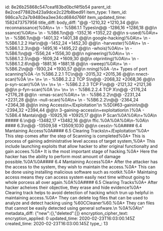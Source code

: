 id: 8e26b25868c547ceaf83bd0bcf4f5b54
parent_id: 8e2ced77882b423a9dce2c22fb8bed91
item_type: 1
item_id: 986ca7c2a7b9480ea3ee34cd684d766f
item_updated_time: 1582473757956
title_diff: 
body_diff: "@@ -1210,32 +1210,34 @@\n reconnaissance)%0A\n+  \n   - %5B6.1.1 Types\n@@ -1286,16 +1286,18 @@\n ssance)%0A\n+  \n   - %5B6.1\n@@ -1352,16 +1352,22 @@\n s-used)%0A\n+      \n   - %5B6.1\n@@ -1401,32 +1401,38 @@\n google-hacking)%0A\n+      \n   - %5B6.1.2.2 Har\n@@ -1452,24 +1452,30 @@\n -harvester)%0A\n+      \n   - %5B6.1.2.3\n@@ -1495,16 +1495,22 @@\n -whois)%0A\n+      \n   - %5B6.1\n@@ -1556,24 +1556,30 @@\n ngineering)%0A\n+      \n   - %5B6.1.2.5\n@@ -1609,24 +1609,30 @@\n otprinting)%0A\n+      \n   - %5B6.1.2.6\n@@ -1881,16 +1881,18 @@\n -sweep)%0A\n+  \n   - %5B6.2\n@@ -1930,24 +1930,57 @@\n nning)%0A    -\n+ Types of port scanning%0A        -\n  %5B6.2.2.1 TC\n@@ -2015,32 +2015,36 @@\n nnect-scan)%0A    \n+ \n+   \n - %5B6.2.2.2 TCP S\n@@ -2068,32 +2068,36 @@\n p-syn-scan)%0A    \n+ \n+   \n - %5B6.2.2.3 TCP F\n@@ -2121,32 +2121,36 @@\n p-fyn-scan)%0A    \n+ \n+   \n - %5B6.2.2.4 TCP X\n@@ -2176,24 +2176,28 @@\n -xmas-scan)%0A\n+    \n     - %5B6.2.2\n@@ -2231,24 +2231,28 @@\n -null-scan)%0A\n+    \n     - %5B6.2.2\n@@ -2364,24 +2364,38 @@\n ining Access\n+/Exploitation'\n %5D(#63-gainin\n@@ -2394,32 +2394,44 @@\n 3-gaining-access\n+exploitation\n )%0A  - %5B6.4 Manta\n@@ -10925,16 +10925,17 @@\n P Scan%0A%0A\n+%0A\n ##### 6.\n@@ -13482,17 +13482,16 @@\n ffic.%0A%0A%0A\n-%0A\n #### 6.3\n@@ -13509,58 +13509,1030 @@\n cess\n-%0A#### 6.4 Mantaining Access%0A#### 6.5 Clearing Tracks\n+/Exploitation'%0A+ This step comes after the step of Scanning is completed%0A+ This is process of gaining administrative level access of target system,%0A+ This include launching exploits that allow hacker to alter original functionalty and gain accees.%0A+ It is the most important stage of hacking.%0A+ Here the hacker has the ability to perform most amount of damage possible.%0A%0A#### 6.4 Mantaining Access%0A+ After the attacker has the access to the system, they wish to maintain the access.%0A+ This can be done using installing malicious software such as rootkit.%0A+ Maintaing access means they can access system easily next time without going to whole porcess all over again.%0A%0A#### 6.5 Clearing Tracks%0A+ After hacker acheives their objective, they erase and hide evidence%0A+ Clearing track helps to avoid detection of hacking which trun up helpful in maintaining access.%0A+ They can delete log files that can be used to analyze and detect hacking using %60CCleaner%60.%0A+ They can files that cannot be easily detected using general sofware.\n %0A%0A\n"
metadata_diff: {"new":{},"deleted":[]}
encryption_cipher_text: 
encryption_applied: 0
updated_time: 2020-02-23T16:03:00.145Z
created_time: 2020-02-23T16:03:00.145Z
type_: 13